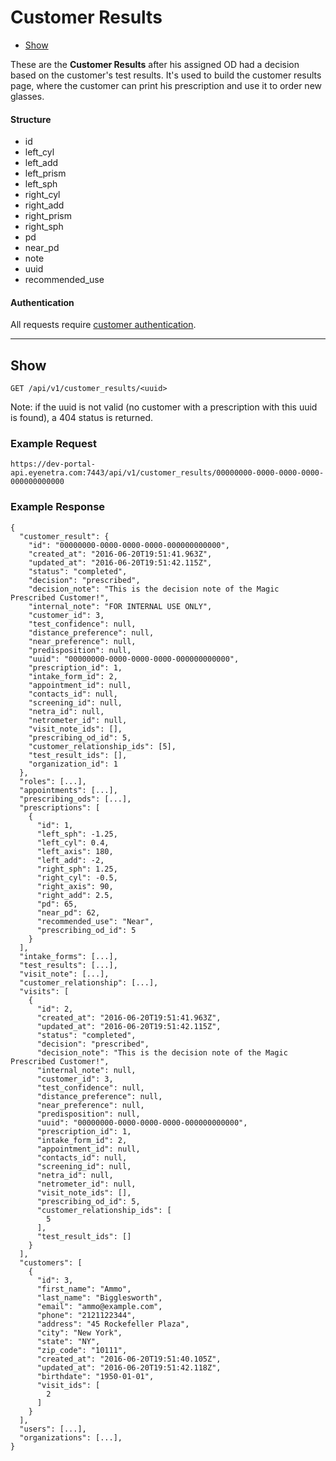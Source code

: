 # Customer Results

* [Show](#show)

These are the **Customer Results** after his assigned OD had a decision based on the customer's test results. It's used to build the customer results page, where the customer can print his prescription and use it to order new glasses.

#### Structure

 * id
 * left_cyl
 * left_add
 * left_prism
 * left_sph
 * right_cyl
 * right_add
 * right_prism
 * right_sph
 * pd
 * near_pd
 * note
 * uuid
 * recommended_use

#### Authentication

All requests require [customer authentication](ApiV1CustomerAuthentication).

-----

## Show

````
GET /api/v1/customer_results/<uuid>
````

Note: if the uuid is not valid (no customer with a prescription with this uuid is found), a 404 status is returned.

### Example Request

````
https://dev-portal-api.eyenetra.com:7443/api/v1/customer_results/00000000-0000-0000-0000-000000000000
````

### Example Response

````
{
  "customer_result": {
    "id": "00000000-0000-0000-0000-000000000000",
    "created_at": "2016-06-20T19:51:41.963Z",
    "updated_at": "2016-06-20T19:51:42.115Z",
    "status": "completed",
    "decision": "prescribed",
    "decision_note": "This is the decision note of the Magic Prescribed Customer!",
    "internal_note": "FOR INTERNAL USE ONLY",
    "customer_id": 3,
    "test_confidence": null,
    "distance_preference": null,
    "near_preference": null,
    "predisposition": null,
    "uuid": "00000000-0000-0000-0000-000000000000",
    "prescription_id": 1,
    "intake_form_id": 2,
    "appointment_id": null,
    "contacts_id": null,
    "screening_id": null,
    "netra_id": null,
    "netrometer_id": null,
    "visit_note_ids": [],
    "prescribing_od_id": 5,
    "customer_relationship_ids": [5],
    "test_result_ids": [],
    "organization_id": 1
  },
  "roles": [...],
  "appointments": [...],
  "prescribing_ods": [...],
  "prescriptions": [
    {
      "id": 1,
      "left_sph": -1.25,
      "left_cyl": 0.4,
      "left_axis": 180,
      "left_add": -2,
      "right_sph": 1.25,
      "right_cyl": -0.5,
      "right_axis": 90,
      "right_add": 2.5,
      "pd": 65,
      "near_pd": 62,
      "recommended_use": "Near",
      "prescribing_od_id": 5
    }
  ],
  "intake_forms": [...],
  "test_results": [...],
  "visit_note": [...],
  "customer_relationship": [...],
  "visits": [
    {
      "id": 2,
      "created_at": "2016-06-20T19:51:41.963Z",
      "updated_at": "2016-06-20T19:51:42.115Z",
      "status": "completed",
      "decision": "prescribed",
      "decision_note": "This is the decision note of the Magic Prescribed Customer!",
      "internal_note": null,
      "customer_id": 3,
      "test_confidence": null,
      "distance_preference": null,
      "near_preference": null,
      "predisposition": null,
      "uuid": "00000000-0000-0000-0000-000000000000",
      "prescription_id": 1,
      "intake_form_id": 2,
      "appointment_id": null,
      "contacts_id": null,
      "screening_id": null,
      "netra_id": null,
      "netrometer_id": null,
      "visit_note_ids": [],
      "prescribing_od_id": 5,
      "customer_relationship_ids": [
        5
      ],
      "test_result_ids": []
    }
  ],
  "customers": [
    {
      "id": 3,
      "first_name": "Ammo",
      "last_name": "Bigglesworth",
      "email": "ammo@example.com",
      "phone": "2121122344",
      "address": "45 Rockefeller Plaza",
      "city": "New York",
      "state": "NY",
      "zip_code": "10111",
      "created_at": "2016-06-20T19:51:40.105Z",
      "updated_at": "2016-06-20T19:51:42.118Z",
      "birthdate": "1950-01-01",
      "visit_ids": [
        2
      ]
    }
  ],
  "users": [...],
  "organizations": [...],
}
````

